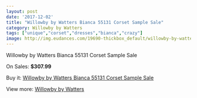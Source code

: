 ```yaml
---
layout: post
date: '2017-12-02'
title: "Willowby by Watters Bianca 55131 Corset Sample Sale"
category: Willowby by Watters
tags: ["unique","corset","dresses","bianca","crazy"]
image: http://img.eudances.com/19690-thickbox_default/willowby-by-watters-bianca-55131-corset-sample-sale.jpg
---
```

Willowby by Watters Bianca 55131 Corset Sample Sale

On Sales: **$307.99**
<a href="https://www.eudances.com/en/willowby-by-watters/5848-willowby-by-watters-bianca-55131-corset-sample-sale.html"><amp-img layout="responsive" width="600" height="600" src="//img.eudances.com/19690-thickbox_default/willowby-by-watters-bianca-55131-corset-sample-sale.jpg" alt="Willowby by Watters Bianca 55131 Corset Sample Sale 0" /></a>
<a href="https://www.eudances.com/en/willowby-by-watters/5848-willowby-by-watters-bianca-55131-corset-sample-sale.html"><amp-img layout="responsive" width="600" height="600" src="//img.eudances.com/19694-thickbox_default/willowby-by-watters-bianca-55131-corset-sample-sale.jpg" alt="Willowby by Watters Bianca 55131 Corset Sample Sale 1" /></a>
<a href="https://www.eudances.com/en/willowby-by-watters/5848-willowby-by-watters-bianca-55131-corset-sample-sale.html"><amp-img layout="responsive" width="600" height="600" src="//img.eudances.com/19693-thickbox_default/willowby-by-watters-bianca-55131-corset-sample-sale.jpg" alt="Willowby by Watters Bianca 55131 Corset Sample Sale 2" /></a>
<a href="https://www.eudances.com/en/willowby-by-watters/5848-willowby-by-watters-bianca-55131-corset-sample-sale.html"><amp-img layout="responsive" width="600" height="600" src="//img.eudances.com/19692-thickbox_default/willowby-by-watters-bianca-55131-corset-sample-sale.jpg" alt="Willowby by Watters Bianca 55131 Corset Sample Sale 3" /></a>
<a href="https://www.eudances.com/en/willowby-by-watters/5848-willowby-by-watters-bianca-55131-corset-sample-sale.html"><amp-img layout="responsive" width="600" height="600" src="//img.eudances.com/19691-thickbox_default/willowby-by-watters-bianca-55131-corset-sample-sale.jpg" alt="Willowby by Watters Bianca 55131 Corset Sample Sale 4" /></a>

Buy it: [Willowby by Watters Bianca 55131 Corset Sample Sale](https://www.eudances.com/en/willowby-by-watters/5848-willowby-by-watters-bianca-55131-corset-sample-sale.html "Willowby by Watters Bianca 55131 Corset Sample Sale")

View more: [Willowby by Watters](https://www.eudances.com/en/48-willowby-by-watters "Willowby by Watters")